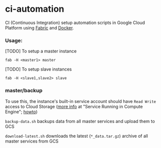 ci-automation
=============

CI (Continuous Integration) setup automation scripts in Google Cloud Platform using [Fabric](http://www.fabfile.org/) and [Docker](https://www.docker.com/).

### Usage:

[TODO] To setup a master instance

`fab -H <master1> master`

[TODO] To setup slave instances

`fab -H <slave1,slave2> slave`

### master/backup

To use this, the instance's built-in service account should have `Read Write` access to Cloud Storage ([more info](https://cloud.google.com/docs/authentication#getting_credentials_for_server-centric_flow) at "Service Running in Compute Engine"; [howto](https://cloud.google.com/compute/docs/authentication#using))

`backup-data.sh` backups data from all master services and upload them to GCS

`download-latest.sh` downloads the latest (`*_data.tar.gz`) archive of all master services from GCS
